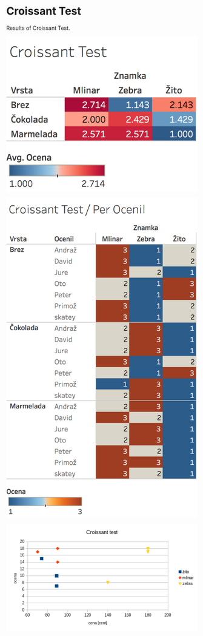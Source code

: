 # Croissant Test

Results of Croissant Test.

![CT](./Croissant_Test.png)

![CT2](./Croissant_Test_Per_Ocenil.png)

![CT3](./croissant_test_jure.png)
